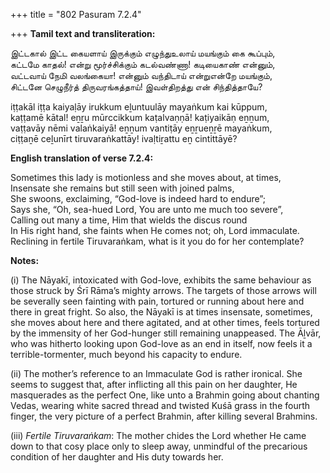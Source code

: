 +++
title = "802 Pasuram 7.2.4"

+++
**Tamil text and transliteration:**

இட்டகால் இட்ட கையளாய் இருக்கும் எழுந்துஉலாய் மயங்கும் கை கூப்பும்,  
கட்டமே காதல்! என்று மூர்ச்சிக்கும் கடல்வண்ணா! கடியைகாண் என்னும்,  
வட்டவாய் நேமி வலங்கையா! என்னும் வந்திடாய் என்றுஎன்றே மயங்கும்,  
சிட்டனே செழுநீர்த் திருவரங்கத்தாய்! இவள்திறத்து என் சிந்தித்தாயே?

iṭṭakāl iṭṭa kaiyaḷāy irukkum eḻuntuulāy mayaṅkum kai kūppum,  
kaṭṭamē kātal! eṉṟu mūrccikkum kaṭalvaṇṇā! kaṭiyaikāṇ eṉṉum,  
vaṭṭavāy nēmi valaṅkaiyā! eṉṉum vantiṭāy eṉṟueṉṟē mayaṅkum,  
ciṭṭaṉē ceḻunīrt tiruvaraṅkattāy! ivaḷtiṟattu eṉ cintittāyē?

**English translation of verse 7.2.4:**

Sometimes this lady is motionless and she moves about, at times,  
Insensate she remains but still seen with joined palms,  
She swoons, exclaiming, “God-love is indeed hard to endure”;  
Says she, “Oh, sea-hued Lord, You are unto me much too severe”,  
Calling out many a time, Him that wields the discus round  
In His right hand, she faints when He comes not; oh, Lord immaculate.  
Reclining in fertile Tiruvaraṅkam, what is it you do for her contemplate?

**Notes:**

\(i\) The Nāyakī, intoxicated with God-love, exhibits the same behaviour as those struck by Śrī Rāma’s mighty arrows. The targets of those arrows will be severally seen fainting with pain, tortured or running about here and there in great fright. So also, the Nāyakī is at times insensate, sometimes, she moves about here and there agitated, and at other times, feels tortured by the immensity of her God-hunger still remaining unappeased. The Āḻvār, who was hitherto looking upon God-love as an end in itself, now feels it a terrible-tormenter, much beyond his capacity to endure.

\(ii\) The mother’s reference to an Immaculate God is rather ironical. She seems to suggest that, after inflicting all this pain on her daughter, He masquerades as the perfect One, like unto a Brahmin going about chanting Vedas, wearing white sacred thread and twisted Kuśā grass in the fourth finger, the very picture of a perfect Brahmin, after killing several Brahmins.

\(iii\) *Fertile Tiruvaraṅkam*: The mother chides the Lord whether He came down to that cosy place only to sleep away, unmindful of the precarious condition of her daughter and His duty towards her.


